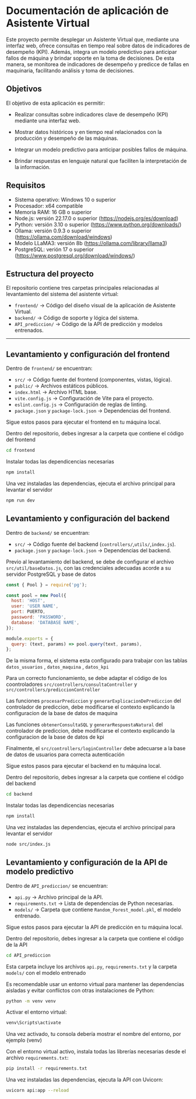 # Documentación de aplicación de Asistente Virtual

Este proyecto permite desplegar un Asistente Virtual que, mediante una interfaz web, ofrece consultas en tiempo real sobre datos de indicadores de desempeño (KPI). Además, integra un modelo predictivo para anticipar fallos de máquina y brindar soporte en la toma de decisiones. De esta manera, se monitorea de indicadores de desempeño y predicce de fallas en maquinaria, facilitando análisis y toma de decisiones.

## Objetivos

El objetivo de esta aplicación es permitir:

- Realizar consultas sobre indicadores clave de desempeño (KPI) mediante una interfaz web.

- Mostrar datos históricos y en tiempo real relacionados con la producción y desempeño de las máquinas.

- Integrar un modelo predictivo para anticipar posibles fallos de máquina.

- Brindar respuestas en lenguaje natural que faciliten la interpretación de la información.

## Requisitos

- Sistema operativo: Windows 10 o superior
- Procesador: x64 compatible
- Memoria RAM: 16 GB o superior
- Node.js: versión 22.17.0 o superior (https://nodejs.org/es/download)
- Python: versión 3.10 o superior (https://www.python.org/downloads/)
- Ollama: versión 0.9.3 o superior (https://ollama.com/download/windows)
- Modelo LLaMA3: versión 8b (https://ollama.com/library/llama3)
- PostgreSQL: verión 17 o superior (https://www.postgresql.org/download/windows/) 

## Estructura del proyecto

El repositorio contiene tres carpetas principales relacionadas al levantamiento del sistema del asistente virtual:

- `frontend/` → Código del diseño visual de la aplicación de Asistente Virtual.  
- `backend/` → Código de soporte y lógica del sistema.  
- `API_prediccion/` → Código de la API de predicción y modelos entrenados.


---
## Levantamiento y configuración del frontend

Dentro de `frontend/` se encuentran:

- `src/` → Código fuente del frontend (componentes, vistas, lógica).
- `public/` → Archivos estáticos públicos.
- `index.html` → Archivo HTML base.
- `vite.config.js` → Configuración de Vite para el proyecto.
- `eslint.config.js` → Configuración de reglas de linting.
- `package.json` y `package-lock.json` → Dependencias del frontend.

Sigue estos pasos para ejecutar el frontend en tu máquina local.

Dentro del repositorio, debes ingresar a la carpeta que contiene el código del frontend

```bash
cd frontend
```
Instalar todas las dependicencias necesarias

```bash
npm install
```
Una vez instaladas las dependencias, ejecuta el archivo principal para levantar el servidor

```bash
npm run dev
```

## Levantamiento y configuración del backend

Dentro de `backend/` se encuentran:

- `src/` → Código fuente del backend (`controllers/`,`utils/`,`index.js`).  
- `package.json` y `package-lock.json` → Dependencias del backend.

Previo al levantamiento del backend, se debe de configurar el archivo `src/util/baseDatos.js`, con las credenciales adecuadas acorde a su servidor PostgreSQL y base de datos

```JavaScript
const { Pool } = require('pg');

const pool = new Pool({
  host: 'HOST',
  user: 'USER NAME',
  port: PUERTO,
  password: 'PASSWORD',
  database: 'DATABASE NAME',
});

module.exports = {
  query: (text, params) => pool.query(text, params),
};
```
De la misma forma, el sistema esta configurado para trabajar con las tablas `datos_usuarios` , `datos_maquina` , `datos_kpi` 

Para un correcto funcionamiento, se debe adaptar el código de los coontroladores `src/controllers/consultaController` y `src/controllers/prediccionController`

Las funciones `procesarPrediccion` y `generarExplicacionDePrediccion` del controlador de prediccion, debe modificarse el contexto explicando la configuracion de la base de datos de maquina

Las funciones `obtenerConsultaSQL` y `generarRespuestaNatural` del controlador de prediccion, debe modificarse el contexto explicando la configuracion de la base de datos de kpi

Finalmente, el `src/controllers/loginController` debe adecuarse a la base de datos de usuarios para correcta autenticación

Sigue estos pasos para ejecutar el backend en tu máquina local.

Dentro del repositorio, debes ingresar a la carpeta que contiene el código del backend

```bash
cd backend
```
Instalar todas las dependicencias necesarias

```bash
npm install
```
Una vez instaladas las dependencias, ejecuta el archivo principal para levantar el servidor

```bash
node src/index.js
```


## Levantamiento y configuración de la API de modelo predictivo

Dentro de `API_prediccion/` se encuentran:

- `api.py` → Archivo principal de la API.  
- `requirements.txt` → Lista de dependencias de Python necesarias.  
- `models/` → Carpeta que contiene `Random_Forest_model.pkl`, el modelo entrenado.

Sigue estos pasos para ejecutar la API de predicción en tu máquina local.

Dentro del repositorio, debes ingresar a la carpeta que contiene el código de la API

```bash
cd API_prediccion
```
Esta carpeta incluye los archivos `api.py`, `requirements.txt` y la carpeta `models/` con el modelo entrenado

Es recomendable usar un entorno virtual para mantener las dependencias aisladas y evitar conflictos con otras instalaciones de Python:

```bash
python -m venv venv
```

Activar el entorno virtual:

```bash
venv\Scripts\activate
```

Una vez activado, tu consola debería mostrar el nombre del entorno, por ejemplo (venv)

Con el entorno virtual activo, instala todas las librerías necesarias desde el archivo `requirements.txt`:

```bash
pip install -r requirements.txt
```

Una vez instaladas las dependencias, ejecuta la API con Uvicorn:

```bash
uvicorn api:app --reload
```
